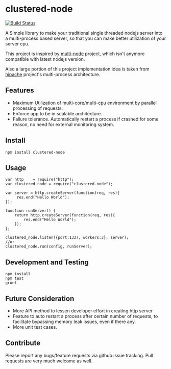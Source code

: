 clustered-node
==============
[![Build Status](https://travis-ci.org/ranacseruet/clustered-node.svg)](https://travis-ci.org/ranacseruet/clustered-node)

A Simple library to make your traditional single threaded nodejs server into a multi-process based server, 
so that you can make better utilization of your server cpu.

This project is inspired by [multi-node](https://github.com/kriszyp/multi-node) project, which isn't anymore compatible with latest nodejs version.

Also a large portion of this project implementation idea is taken from [hipache](https://github.com/hipache/hipache)
project's multi-process architecture.

## Features
- Maximum Utilization of multi-core/multi-cpu environment by parallel processing of requests.
- Enforce app to be in scalable architecture.
- Failure tolerance. Automatically restart a process if crashed for some reason, no need for external monitoring system.

## Install
```
npm install clustered-node
```

## Usage

```
var http    = require("http");
var clustered_node = require("clustered-node");

var server = http.createServer(function(req, res){
     res.end("Hello World");
});

function runServer() {
    return http.createServer(function(req, res){
        res.end("Hello World");
    });
};

clustered_node.listen({port:1337, workers:3}, server);
//or
clustered_node.run(config, runServer);
```

## Development and Testing

```
npm install
npm test
grunt
```

## Future Consideration
- More API method to lessen developer effort in creating http server
- Feature to auto restart a process after certain number of requests, to facilitate bypassing memory leak issues, even if there any.
- More unit test cases.

## Contribute

Please report any bugs/feature requests via github issue tracking. Pull requests are very much welcome as well.

